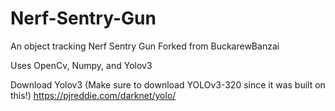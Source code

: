 # Nerf-Sentry-Gun
An object tracking Nerf Sentry Gun
Forked from BuckarewBanzai

Uses OpenCv, Numpy, and Yolov3

Download Yolov3 (Make sure to download YOLOv3-320 since it was built on this!)
https://pjreddie.com/darknet/yolo/
